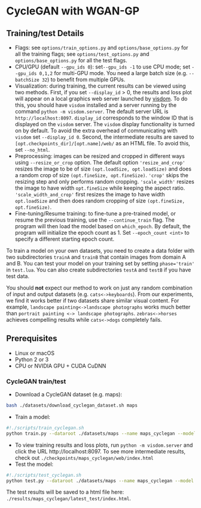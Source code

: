 # CycleGAN with WGAN-GP

## Training/test Details
- Flags: see `options/train_options.py` and `options/base_options.py` for all the training flags; see `options/test_options.py` and `options/base_options.py` for all the test flags.
- CPU/GPU (default `--gpu_ids 0`): set`--gpu_ids -1` to use CPU mode; set `--gpu_ids 0,1,2` for multi-GPU mode. You need a large batch size (e.g. `--batchSize 32`) to benefit from multiple GPUs.  
- Visualization: during training, the current results can be viewed using two methods. First, if you set `--display_id` > 0, the results and loss plot will appear on a local graphics web server launched by [visdom](https://github.com/facebookresearch/visdom). To do this, you should have `visdom` installed and a server running by the command `python -m visdom.server`. The default server URL is `http://localhost:8097`. `display_id` corresponds to the window ID that is displayed on the `visdom` server. The `visdom` display functionality is turned on by default. To avoid the extra overhead of communicating with `visdom` set `--display_id 0`. Second, the intermediate results are saved to `[opt.checkpoints_dir]/[opt.name]/web/` as an HTML file. To avoid this, set `--no_html`.
- Preprocessing: images can be resized and cropped in different ways using `--resize_or_crop` option. The default option `'resize_and_crop'` resizes the image to be of size `(opt.loadSize, opt.loadSize)` and does a random crop of size `(opt.fineSize, opt.fineSize)`. `'crop'` skips the resizing step and only performs random cropping. `'scale_width'` resizes the image to have width `opt.fineSize` while keeping the aspect ratio. `'scale_width_and_crop'` first resizes the image to have width `opt.loadSize` and then does random cropping of size `(opt.fineSize, opt.fineSize)`.
- Fine-tuning/Resume training: to fine-tune a pre-trained model, or resume the previous training, use the `--continue_train` flag. The program will then load the model based on `which_epoch`. By default, the program will initialize the epoch count as 1. Set `--epoch_count <int>` to specify a different starting epoch count.

To train a model on your own datasets, you need to create a data folder with two subdirectories `trainA` and `trainB` that contain images from domain A and B. You can test your model on your training set by setting ``phase='train'`` in  `test.lua`. You can also create subdirectories `testA` and `testB` if you have test data.

You should **not** expect our method to work on just any random combination of input and output datasets (e.g. `cats<->keyboards`). From our experiments, we find it works better if two datasets share similar visual content. For example, `landscape painting<->landscape photographs` works much better than `portrait painting <-> landscape photographs`. `zebras<->horses` achieves compelling results while `cats<->dogs` completely fails.
## Prerequisites
- Linux or macOS
- Python 2 or 3
- CPU or NVIDIA GPU + CUDA CuDNN

### CycleGAN train/test
- Download a CycleGAN dataset (e.g. maps):
```bash
bash ./datasets/download_cyclegan_dataset.sh maps
```
- Train a model:
```bash
#!./scripts/train_cyclegan.sh
python train.py --dataroot ./datasets/maps --name maps_cyclegan --model cycle_gan --no_dropout
```
- To view training results and loss plots, run `python -m visdom.server` and click the URL http://localhost:8097. To see more intermediate results, check out `./checkpoints/maps_cyclegan/web/index.html`
- Test the model:
```bash
#!./scripts/test_cyclegan.sh
python test.py --dataroot ./datasets/maps --name maps_cyclegan --model cycle_gan --phase test --no_dropout
```
The test results will be saved to a html file here: `./results/maps_cyclegan/latest_test/index.html`.

